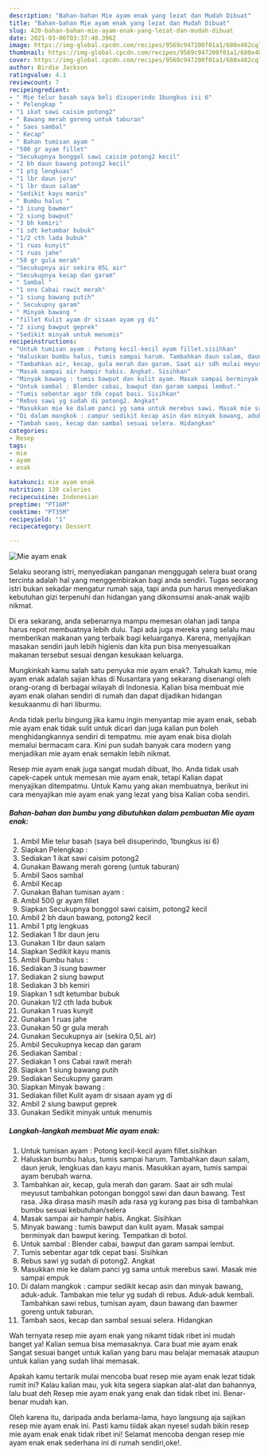 ```yaml
---
description: "Bahan-bahan Mie ayam enak yang lezat dan Mudah Dibuat"
title: "Bahan-bahan Mie ayam enak yang lezat dan Mudah Dibuat"
slug: 420-bahan-bahan-mie-ayam-enak-yang-lezat-dan-mudah-dibuat
date: 2021-03-06T03:37:40.396Z
image: https://img-global.cpcdn.com/recipes/9569c947200f01a1/680x482cq70/mie-ayam-enak-foto-resep-utama.jpg
thumbnail: https://img-global.cpcdn.com/recipes/9569c947200f01a1/680x482cq70/mie-ayam-enak-foto-resep-utama.jpg
cover: https://img-global.cpcdn.com/recipes/9569c947200f01a1/680x482cq70/mie-ayam-enak-foto-resep-utama.jpg
author: Birdie Jackson
ratingvalue: 4.1
reviewcount: 7
recipeingredient:
- " Mie telur basah saya beli disuperindo 1bungkus isi 6"
- " Pelengkap "
- "1 ikat sawi caisim potong2"
- " Bawang merah goreng untuk taburan"
- " Saos sambal"
- " Kecap"
- " Bahan tumisan ayam "
- "500 gr ayam fillet"
- "Secukupnya bonggol sawi caisim potong2 kecil"
- "2 bh daun bawang potong2 kecil"
- "1 ptg lengkuas"
- "1 lbr daun jeru"
- "1 lbr daun salam"
- "Sedikit kayu manis"
- " Bumbu halus "
- "3 isung bawmer"
- "2 siung bawput"
- "3 bh kemiri"
- "1 sdt ketumbar bubuk"
- "1/2 cth lada bubuk"
- "1 ruas kunyit"
- "1 ruas jahe"
- "50 gr gula merah"
- "Secukupnya air sekira 05L air"
- "Secukupnya kecap dan garam"
- " Sambal "
- "1 ons Cabai rawit merah"
- "1 siung bawang putih"
- " Secukupny garam"
- " Minyak bawang "
- "fillet Kulit ayam dr sisaan ayam yg di"
- "2 siung bawput geprek"
- "Sedikit minyak untuk menumis"
recipeinstructions:
- "Untuk tumisan ayam : Potong kecil-kecil ayam fillet.sisihkan"
- "Haluskan bumbu halus, tumis sampai harum. Tambahkan daun salam, daun jeruk, lengkuas dan kayu manis. Masukkan ayam, tumis sampai ayam berubah warna."
- "Tambahkan air, kecap, gula merah dan garam. Saat air sdh mulai meyusut tambahkan potongan bonggol sawi dan daun bawang. Test rasa. Jika dirasa masih masih ada rasa yg kurang pas bisa di tambahkan bumbu sesuai kebutuhan/selera"
- "Masak sampai air hampir habis. Angkat. Sisihkan"
- "Minyak bawang : tumis bawput dan kulit ayam. Masak sampai berminyak dan bawput kering. Tempatkan di botol."
- "Untuk sambal : Blender cabai, bawput dan garam sampai lembut."
- "Tumis sebentar agar tdk cepat basi. Sisihkan"
- "Rebus sawi yg sudah di potong2. Angkat"
- "Masukkan mie ke dalam panci yg sama untuk merebus sawi. Masak mie sampai empuk"
- "Di dalam mangkok : campur sedikit kecap asin dan minyak bawang, aduk-aduk. Tambakan mie telur yg sudah di rebus. Aduk-aduk kembali. Tambahkan sawi rebus, tumisan ayam, daun bawang dan bawmer goreng untuk taburan."
- "Tambah saos, kecap dan sambal sesuai selera. Hidangkan"
categories:
- Resep
tags:
- mie
- ayam
- enak

katakunci: mie ayam enak 
nutrition: 130 calories
recipecuisine: Indonesian
preptime: "PT16M"
cooktime: "PT35M"
recipeyield: "1"
recipecategory: Dessert

---
```



![Mie ayam enak](https://img-global.cpcdn.com/recipes/9569c947200f01a1/680x482cq70/mie-ayam-enak-foto-resep-utama.jpg)

Selaku seorang istri, menyediakan panganan menggugah selera buat orang tercinta adalah hal yang menggembirakan bagi anda sendiri. Tugas seorang istri bukan sekadar mengatur rumah saja, tapi anda pun harus menyediakan kebutuhan gizi terpenuhi dan hidangan yang dikonsumsi anak-anak wajib nikmat.

Di era  sekarang, anda sebenarnya mampu memesan olahan jadi tanpa harus repot membuatnya lebih dulu. Tapi ada juga mereka yang selalu mau memberikan makanan yang terbaik bagi keluarganya. Karena, menyajikan masakan sendiri jauh lebih higienis dan kita pun bisa menyesuaikan makanan tersebut sesuai dengan kesukaan keluarga. 



Mungkinkah kamu salah satu penyuka mie ayam enak?. Tahukah kamu, mie ayam enak adalah sajian khas di Nusantara yang sekarang disenangi oleh orang-orang di berbagai wilayah di Indonesia. Kalian bisa membuat mie ayam enak olahan sendiri di rumah dan dapat dijadikan hidangan kesukaanmu di hari liburmu.

Anda tidak perlu bingung jika kamu ingin menyantap mie ayam enak, sebab mie ayam enak tidak sulit untuk dicari dan juga kalian pun boleh menghidangkannya sendiri di tempatmu. mie ayam enak bisa diolah memalui bermacam cara. Kini pun sudah banyak cara modern yang menjadikan mie ayam enak semakin lebih nikmat.

Resep mie ayam enak juga sangat mudah dibuat, lho. Anda tidak usah capek-capek untuk memesan mie ayam enak, tetapi Kalian dapat menyajikan ditempatmu. Untuk Kamu yang akan membuatnya, berikut ini cara menyajikan mie ayam enak yang lezat yang bisa Kalian coba sendiri.

<!--inarticleads1-->

##### Bahan-bahan dan bumbu yang dibutuhkan dalam pembuatan Mie ayam enak:

1. Ambil  Mie telur basah (saya beli disuperindo, 1bungkus isi 6)
1. Siapkan  Pelengkap :
1. Sediakan 1 ikat sawi caisim potong2
1. Gunakan  Bawang merah goreng (untuk taburan)
1. Ambil  Saos sambal
1. Ambil  Kecap
1. Gunakan  Bahan tumisan ayam :
1. Ambil 500 gr ayam fillet
1. Siapkan Secukupnya bonggol sawi caisim, potong2 kecil
1. Ambil 2 bh daun bawang, potong2 kecil
1. Ambil 1 ptg lengkuas
1. Sediakan 1 lbr daun jeru
1. Gunakan 1 lbr daun salam
1. Siapkan Sedikit kayu manis
1. Ambil  Bumbu halus :
1. Sediakan 3 isung bawmer
1. Sediakan 2 siung bawput
1. Sediakan 3 bh kemiri
1. Siapkan 1 sdt ketumbar bubuk
1. Gunakan 1/2 cth lada bubuk
1. Gunakan 1 ruas kunyit
1. Gunakan 1 ruas jahe
1. Gunakan 50 gr gula merah
1. Gunakan Secukupnya air (sekira 0,5L air)
1. Ambil Secukupnya kecap dan garam
1. Sediakan  Sambal :
1. Sediakan 1 ons Cabai rawit merah
1. Siapkan 1 siung bawang putih
1. Sediakan  Secukupny garam
1. Siapkan  Minyak bawang :
1. Sediakan fillet Kulit ayam dr sisaan ayam yg di
1. Ambil 2 siung bawput geprek
1. Gunakan Sedikit minyak untuk menumis




<!--inarticleads2-->

##### Langkah-langkah membuat Mie ayam enak:

1. Untuk tumisan ayam : Potong kecil-kecil ayam fillet.sisihkan
1. Haluskan bumbu halus, tumis sampai harum. Tambahkan daun salam, daun jeruk, lengkuas dan kayu manis. Masukkan ayam, tumis sampai ayam berubah warna.
1. Tambahkan air, kecap, gula merah dan garam. Saat air sdh mulai meyusut tambahkan potongan bonggol sawi dan daun bawang. Test rasa. Jika dirasa masih masih ada rasa yg kurang pas bisa di tambahkan bumbu sesuai kebutuhan/selera
1. Masak sampai air hampir habis. Angkat. Sisihkan
1. Minyak bawang : tumis bawput dan kulit ayam. Masak sampai berminyak dan bawput kering. Tempatkan di botol.
1. Untuk sambal : Blender cabai, bawput dan garam sampai lembut.
1. Tumis sebentar agar tdk cepat basi. Sisihkan
1. Rebus sawi yg sudah di potong2. Angkat
1. Masukkan mie ke dalam panci yg sama untuk merebus sawi. Masak mie sampai empuk
1. Di dalam mangkok : campur sedikit kecap asin dan minyak bawang, aduk-aduk. Tambakan mie telur yg sudah di rebus. Aduk-aduk kembali. Tambahkan sawi rebus, tumisan ayam, daun bawang dan bawmer goreng untuk taburan.
1. Tambah saos, kecap dan sambal sesuai selera. Hidangkan




Wah ternyata resep mie ayam enak yang nikamt tidak ribet ini mudah banget ya! Kalian semua bisa memasaknya. Cara buat mie ayam enak Sangat sesuai banget untuk kalian yang baru mau belajar memasak ataupun untuk kalian yang sudah lihai memasak.

Apakah kamu tertarik mulai mencoba buat resep mie ayam enak lezat tidak rumit ini? Kalau kalian mau, yuk kita segera siapkan alat-alat dan bahannya, lalu buat deh Resep mie ayam enak yang enak dan tidak ribet ini. Benar-benar mudah kan. 

Oleh karena itu, daripada anda berlama-lama, hayo langsung aja sajikan resep mie ayam enak ini. Pasti kamu tiidak akan nyesel sudah bikin resep mie ayam enak enak tidak ribet ini! Selamat mencoba dengan resep mie ayam enak enak sederhana ini di rumah sendiri,oke!.

